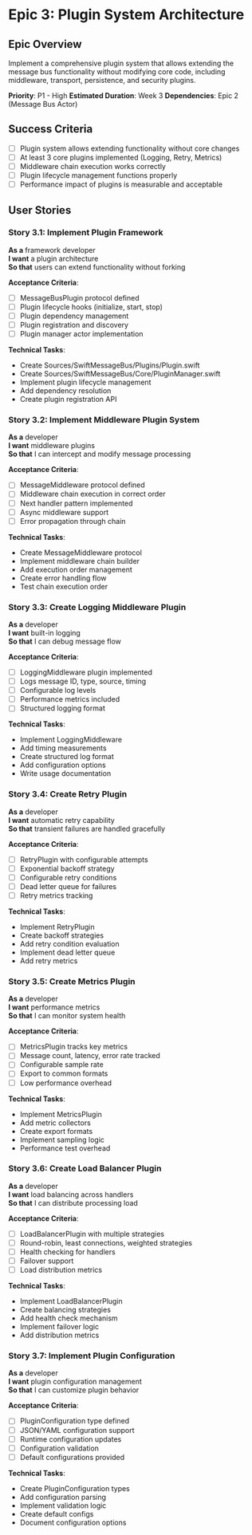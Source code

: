 # Epic 3: Plugin System Architecture

## Epic Overview
Implement a comprehensive plugin system that allows extending the message bus functionality without modifying core code, including middleware, transport, persistence, and security plugins.

**Priority**: P1 - High
**Estimated Duration**: Week 3
**Dependencies**: Epic 2 (Message Bus Actor)

## Success Criteria
- [ ] Plugin system allows extending functionality without core changes
- [ ] At least 3 core plugins implemented (Logging, Retry, Metrics)
- [ ] Middleware chain execution works correctly
- [ ] Plugin lifecycle management functions properly
- [ ] Performance impact of plugins is measurable and acceptable

## User Stories

### Story 3.1: Implement Plugin Framework
**As a** framework developer  
**I want** a plugin architecture  
**So that** users can extend functionality without forking

**Acceptance Criteria**:
- [ ] MessageBusPlugin protocol defined
- [ ] Plugin lifecycle hooks (initialize, start, stop)
- [ ] Plugin dependency management
- [ ] Plugin registration and discovery
- [ ] Plugin manager actor implementation

**Technical Tasks**:
- Create Sources/SwiftMessageBus/Plugins/Plugin.swift
- Create Sources/SwiftMessageBus/Core/PluginManager.swift
- Implement plugin lifecycle management
- Add dependency resolution
- Create plugin registration API

### Story 3.2: Implement Middleware Plugin System
**As a** developer  
**I want** middleware plugins  
**So that** I can intercept and modify message processing

**Acceptance Criteria**:
- [ ] MessageMiddleware protocol defined
- [ ] Middleware chain execution in correct order
- [ ] Next handler pattern implemented
- [ ] Async middleware support
- [ ] Error propagation through chain

**Technical Tasks**:
- Create MessageMiddleware protocol
- Implement middleware chain builder
- Add execution order management
- Create error handling flow
- Test chain execution order

### Story 3.3: Create Logging Middleware Plugin
**As a** developer  
**I want** built-in logging  
**So that** I can debug message flow

**Acceptance Criteria**:
- [ ] LoggingMiddleware plugin implemented
- [ ] Logs message ID, type, source, timing
- [ ] Configurable log levels
- [ ] Performance metrics included
- [ ] Structured logging format

**Technical Tasks**:
- Implement LoggingMiddleware
- Add timing measurements
- Create structured log format
- Add configuration options
- Write usage documentation

### Story 3.4: Create Retry Plugin
**As a** developer  
**I want** automatic retry capability  
**So that** transient failures are handled gracefully

**Acceptance Criteria**:
- [ ] RetryPlugin with configurable attempts
- [ ] Exponential backoff strategy
- [ ] Configurable retry conditions
- [ ] Dead letter queue for failures
- [ ] Retry metrics tracking

**Technical Tasks**:
- Implement RetryPlugin
- Create backoff strategies
- Add retry condition evaluation
- Implement dead letter queue
- Add retry metrics

### Story 3.5: Create Metrics Plugin
**As a** developer  
**I want** performance metrics  
**So that** I can monitor system health

**Acceptance Criteria**:
- [ ] MetricsPlugin tracks key metrics
- [ ] Message count, latency, error rate tracked
- [ ] Configurable sample rate
- [ ] Export to common formats
- [ ] Low performance overhead

**Technical Tasks**:
- Implement MetricsPlugin
- Add metric collectors
- Create export formats
- Implement sampling logic
- Performance test overhead

### Story 3.6: Create Load Balancer Plugin
**As a** developer  
**I want** load balancing across handlers  
**So that** I can distribute processing load

**Acceptance Criteria**:
- [ ] LoadBalancerPlugin with multiple strategies
- [ ] Round-robin, least connections, weighted strategies
- [ ] Health checking for handlers
- [ ] Failover support
- [ ] Load distribution metrics

**Technical Tasks**:
- Implement LoadBalancerPlugin
- Create balancing strategies
- Add health check mechanism
- Implement failover logic
- Add distribution metrics

### Story 3.7: Implement Plugin Configuration
**As a** developer  
**I want** plugin configuration management  
**So that** I can customize plugin behavior

**Acceptance Criteria**:
- [ ] PluginConfiguration type defined
- [ ] JSON/YAML configuration support
- [ ] Runtime configuration updates
- [ ] Configuration validation
- [ ] Default configurations provided

**Technical Tasks**:
- Create PluginConfiguration types
- Add configuration parsing
- Implement validation logic
- Create default configs
- Document configuration options